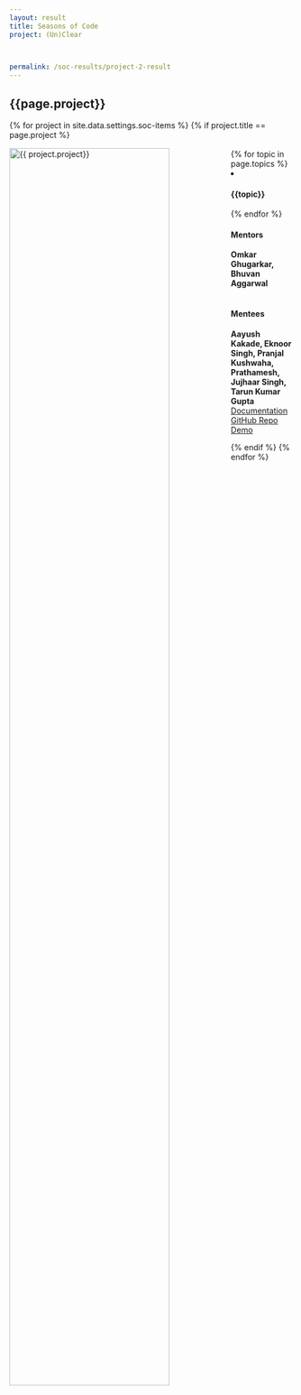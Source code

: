 ```yaml
---
layout: result
title: Seasons of Code
project: (Un)Clear


    
permalink: /soc-results/project-2-result
---
```


<h2 class="display1 m-3 p-3 text-center customcol">{{page.project}}</h2>
{% for project in site.data.settings.soc-items %}
{% if project.title == page.project %}

<div>
    <img src="{{ site.baseurl }}/{{ project.image }}"  width = "75%" height="auto"  alt="{{ project.project}}" class="border rounded" style = "float: left; margin-top: 3%; margin-right: 3%">
</div>


<div class="mentor-mentee-section">
    <br>
        {% for topic in page.topics %}
        <li><h4 class="text-primary text-center">{{topic}}</h4></li>
        {% endfor %}
    <br>
    <h4 class="mentor-title" style="display: block; fontWeight: 800">Mentors</h4>   
    <h4 class="mentors" style="display: inline;">Omkar Ghugarkar, Bhuvan Aggarwal  </h4>    
    <br>  <br>
    <h4 class="mentor-title" style="display: block;">Mentees</h4> 
    <h4 class="mentors" style="display: inline;"> Aayush Kakade, Eknoor Singh, Pranjal Kushwaha, Prathamesh, Jujhaar Singh, Tarun Kumar Gupta</h4>
    </div>

<div class = "button-holder">
    <div class="button-res"><a href="https://docs.google.com/document/d/1t9bxHXBFLaU6jyg0yZks6VyGD-dFGWZDA38KA3QOISk/edit" role="button">Documentation</a></div>
    <div class="button-res"><a href="https://github.com/tkg31302/SoC_2021.git" role="button">GitHub Repo</a></div>
    <div class="button-res"><a href="https://drive.google.com/file/d/1BIxlJ7_tPCQYbeZgSKbkB46jDBqwrNg_/view?usp=sharing" role="button">Demo</a></div>
</div>

{% endif %}
{% endfor %}

